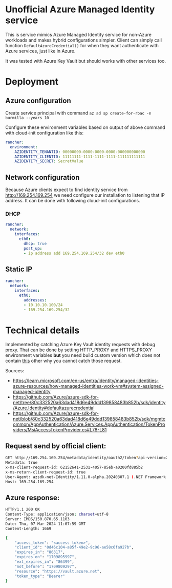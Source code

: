 # Unofficial Azure Managed Identity service
This is service mimics Azure Managed Identity service for non-Azure workloads and makes hybrid configurations simpler.
Client can simply call function `DefaultAzureCredential()` for when they want authenticate with Azure services, just like in Azure.

It was tested with Azure Key Vault but should works with other services too.

# Deployment
## Azure configuration
Create service principal with command `az ad sp create-for-rbac -n burmilla --years 10`

Configure these environment variables based on output of above command with cloud-init configuration like this:
```yaml
rancher:
  environment:
    AZIDENTITY_TENANTID: 00000000-0000-0000-0000-000000000000
    AZIDENTITY_CLIENTID: 11111111-1111-1111-1111-111111111111
    AZIDENTITY_SECRET: SecretValue
```

## Network configuration
Because Azure clients expect to find identity service from http://169.254.169.254 we need configure our installation to listening that IP address. It can be done with following cloud-init configurations.
### DHCP
```yaml
rancher:
  network:
    interfaces:
      eth0:
        dhcp: true
        post_up:
        - ip address add 169.254.169.254/32 dev eth0
```

## Static IP
```yaml
rancher:
  network:
    interfaces:
      eth0:
        addresses:
        - 10.10.10.100/24
        - 169.254.169.254/32
```

# Technical details
Implemented by catching Azure Key Vault identity requests with debug proxy.
That can be done by setting HTTP_PROXY and HTTPS_PROXY environment variables **but** you need build custom version which does not contain [this](https://github.com/Azure/azure-sdk-for-net/commit/be063672ae84cf79d18072fdae7a3e362b8d8be7) other why you cannot catch those request.

Sources:
* https://learn.microsoft.com/en-us/entra/identity/managed-identities-azure-resources/how-managed-identities-work-vm#system-assigned-managed-identity
* https://github.com/Azure/azure-sdk-for-net/tree/80c332520a63dad418d6e49ddd139858483b852b/sdk/identity/Azure.Identity#defaultazurecredential
* https://github.com/Azure/azure-sdk-for-net/blob/80c332520a63dad418d6e49ddd139858483b852b/sdk/mgmtcommon/AppAuthentication/Azure.Services.AppAuthentication/TokenProviders/MsiAccessTokenProvider.cs#L78-L81

## Request send by official client:
```bash
GET http://169.254.169.254/metadata/identity/oauth2/token?api-version=2018-02-01&resource=https%3A%2F%2Fvault.azure.net HTTP/1.1
Metadata: true
x-ms-client-request-id: 62152641-2531-4057-85eb-a0200fd885b2
x-ms-return-client-request-id: true
User-Agent: azsdk-net-Identity/1.11.0-alpha.20240307.1 (.NET Framework 4.8.4645.0; Microsoft Windows 10.0.20348 )
Host: 169.254.169.254
```

## Azure response:
```bash
HTTP/1.1 200 OK
Content-Type: application/json; charset=utf-8
Server: IMDS/150.870.65.1103
Date: Thu, 07 Mar 2024 11:07:59 GMT
Content-Length: 1669

{
    "access_token": "<access token>",
    "client_id": "0d46c104-a85f-49e2-9c96-ae58c6fa927b",
    "expires_in": "86317",
    "expires_on": "1709895997",
    "ext_expires_in": "86399",
    "not_before": "1709809297",
    "resource": "https://vault.azure.net",
    "token_type": "Bearer"
}
```
